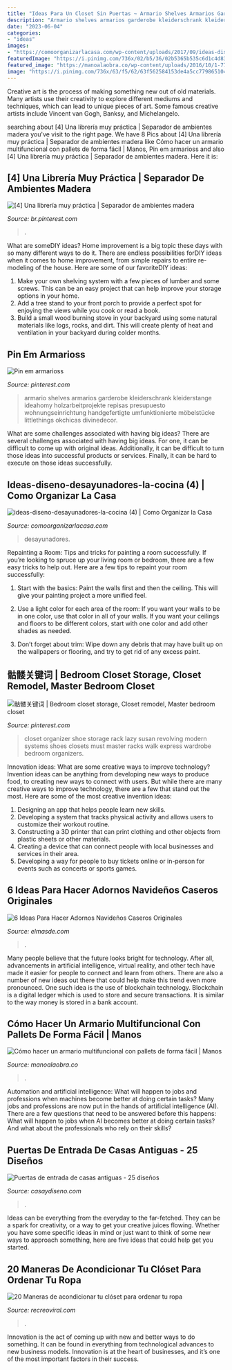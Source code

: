 ```yaml
---
title: "Ideas Para Un Closet Sin Puertas ~ Armario Shelves Armarios Garderobe Kleiderschrank Kleiderstange Ideahomy Holzarbeitprojekte Repisas Presupuesto Wohnungseinrichtung Handgefertigte Umfunktionierte Möbelstücke Littlethings Okchicas Divinedecor"
description: "Armario shelves armarios garderobe kleiderschrank kleiderstange ideahomy holzarbeitprojekte repisas presupuesto wohnungseinrichtung handgefertigte umfunktionierte möbelstücke littlethings okchicas divinedecor"
date: "2023-06-04"
categories:
- "ideas"
images:
- "https://comoorganizarlacasa.com/wp-content/uploads/2017/09/ideas-diseno-desayunadores-la-cocina-4.jpg"
featuredImage: "https://i.pinimg.com/736x/02/b5/36/02b5365b535c6d1c4d836ad5668b0567.jpg"
featured_image: "https://manoalaobra.co/wp-content/uploads/2016/10/1-77.jpg"
image: "https://i.pinimg.com/736x/63/f5/62/63f562584153de4a5cc7798651045a6a.jpg"
---
```



Creative art is the process of making something new out of old materials. Many artists use their creativity to explore different mediums and techniques, which can lead to unique pieces of art. Some famous creative artists include Vincent van Gogh, Banksy, and Michelangelo.

	

		
searching about [4] Una librería muy práctica | Separador de ambientes madera you've visit to the right page. We have 8 Pics about [4] Una librería muy práctica | Separador de ambientes madera like Cómo hacer un armario multifuncional con pallets de forma fácil | Manos, Pin em armarioss and also [4] Una librería muy práctica | Separador de ambientes madera. Here it is:
		
    
## [4] Una Librería Muy Práctica | Separador De Ambientes Madera

<img loading=lazy src="https://i.pinimg.com/736x/d9/d6/d9/d9d6d926b090d355d77e6a0a17c090e4.jpg" onerror="this.onerror=null;this.src='https://tse3.mm.bing.net/th?id=OIP.64T7_4_R96OWMVsfnITkigHaH5&amp;pid=15.1';" alt="[4] Una librería muy práctica | Separador de ambientes madera">

_Source: br.pinterest.com_

>. 

	

What are someDIY ideas?
Home improvement is a big topic these days with so many different ways to do it. There are endless possibilities forDIY ideas when it comes to home improvement, from simple repairs to entire re-modeling of the house. Here are some of our favoriteDIY ideas:
1. Make your own shelving system with a few pieces of lumber and some screws. This can be an easy project that can help improve your storage options in your home.
2. Add a tree stand to your front porch to provide a perfect spot for enjoying the views while you cook or read a book.
3. Build a small wood burning stove in your backyard using some natural materials like logs, rocks, and dirt. This will create plenty of heat and ventilation in your backyard during colder months. 

    
## Pin Em Armarioss

<img loading=lazy src="https://i.pinimg.com/736x/63/f5/62/63f562584153de4a5cc7798651045a6a.jpg" onerror="this.onerror=null;this.src='https://tse1.mm.bing.net/th?id=OIP.ZokXkSh0dVj6ssdRRtAfygHaNK&amp;pid=15.1';" alt="Pin em armarioss">

_Source: pinterest.com_

>armario shelves armarios garderobe kleiderschrank kleiderstange ideahomy holzarbeitprojekte repisas presupuesto wohnungseinrichtung handgefertigte umfunktionierte möbelstücke littlethings okchicas divinedecor. 

	

What are some challenges associated with having big ideas?
There are several challenges associated with having big ideas. For one, it can be difficult to come up with original ideas. Additionally, it can be difficult to turn those ideas into successful products or services. Finally, it can be hard to execute on those ideas successfully.

    
## Ideas-diseno-desayunadores-la-cocina (4) | Como Organizar La Casa

<img loading=lazy src="https://comoorganizarlacasa.com/wp-content/uploads/2017/09/ideas-diseno-desayunadores-la-cocina-4.jpg" onerror="this.onerror=null;this.src='https://tse4.mm.bing.net/th?id=OIP.SV0l0UhvFgkFgYjE5XzzrwHaJ4&amp;pid=15.1';" alt="ideas-diseno-desayunadores-la-cocina (4) | Como Organizar la Casa">

_Source: comoorganizarlacasa.com_

>desayunadores. 

	

Repainting a Room: Tips and tricks for painting a room successfully.
If you’re looking to spruce up your living room or bedroom, there are a few easy tricks to help out. Here are a few tips to repaint your room successfully:
1) Start with the basics: Paint the walls first and then the ceiling. This will give your painting project a more unified feel.

2) Use a light color for each area of the room: If you want your walls to be in one color, use that color in all of your walls. If you want your ceilings and floors to be different colors, start with one color and add other shades as needed.

3) Don’t forget about trim: Wipe down any debris that may have built up on the wallpapers or flooring, and try to get rid of any excess paint.

    
## 骷髅关键词 | Bedroom Closet Storage, Closet Remodel, Master Bedroom Closet

<img loading=lazy src="https://i.pinimg.com/736x/02/b5/36/02b5365b535c6d1c4d836ad5668b0567.jpg" onerror="this.onerror=null;this.src='https://tse3.mm.bing.net/th?id=OIP.DQgKCxLdUatAdmNY0HD0uAHaJ3&amp;pid=15.1';" alt="骷髅关键词 | Bedroom closet storage, Closet remodel, Master bedroom closet">

_Source: pinterest.com_

>closet organizer shoe storage rack lazy susan revolving modern systems shoes closets must master racks walk express wardrobe bedroom organizers. 

	

Innovation ideas: What are some creative ways to improve technology?
Invention ideas can be anything from developing new ways to produce food, to creating new ways to connect with users. But while there are many creative ways to improve technology, there are a few that stand out the most. Here are some of the most creative invention ideas:
1. Designing an app that helps people learn new skills.
2. Developing a system that tracks physical activity and allows users to customize their workout routine.
3. Constructing a 3D printer that can print clothing and other objects from plastic sheets or other materials.
4. Creating a device that can connect people with local businesses and services in their area.
5. Developing a way for people to buy tickets online or in-person for events such as concerts or sports games.

    
## 6 Ideas Para Hacer Adornos Navideños Caseros Originales

<img loading=lazy src="http://elmasde.com/wp-content/uploads/2015/10/6-Ideas-Para-Hacer-Adornos-Navideños-Caseros-Originales4.jpg" onerror="this.onerror=null;this.src='https://tse1.mm.bing.net/th?id=OIP.gTP0TzmBZculrmzm1gvH5AHaE7&amp;pid=15.1';" alt="6 Ideas Para Hacer Adornos Navideños Caseros Originales">

_Source: elmasde.com_

>. 

	

Many people believe that the future looks bright for technology. After all, advancements in artificial intelligence, virtual reality, and other tech have made it easier for people to connect and learn from others. There are also a number of new ideas out there that could help make this trend even more pronounced. One such idea is the use of blockchain technology. Blockchain is a digital ledger which is used to store and secure transactions. It is similar to the way money is stored in a bank account.

    
## Cómo Hacer Un Armario Multifuncional Con Pallets De Forma Fácil | Manos

<img loading=lazy src="https://manoalaobra.co/wp-content/uploads/2016/10/1-77.jpg" onerror="this.onerror=null;this.src='https://tse2.mm.bing.net/th?id=OIP.uGsJkmVbXDoGTCJpt8aInwHaLI&amp;pid=15.1';" alt="Cómo hacer un armario multifuncional con pallets de forma fácil | Manos">

_Source: manoalaobra.co_

>. 

	

Automation and artificial intelligence: What will happen to jobs and professions when machines become better at doing certain tasks?
Many jobs and professions are now put in the hands of artificial intelligence (AI). There are a few questions that need to be answered before this happens: What will happen to jobs when AI becomes better at doing certain tasks? And what about the professionals who rely on their skills?

    
## Puertas De Entrada De Casas Antiguas - 25 Diseños

<img loading=lazy src="https://casaydiseno.com/wp-content/uploads/2015/08/puerta-madera-celeste-antigua.jpg" onerror="this.onerror=null;this.src='https://tse1.mm.bing.net/th?id=OIP.jYs-XhJ7HfnTet3M67eYnwHaLL&amp;pid=15.1';" alt="Puertas de entrada de casas antiguas - 25 diseños">

_Source: casaydiseno.com_

>. 

	

Ideas can be everything from the everyday to the far-fetched. They can be a spark for creativity, or a way to get your creative juices flowing. Whether you have some specific ideas in mind or just want to think of some new ways to approach something, here are five ideas that could help get you started.

    
## 20 Maneras De Acondicionar Tu Clóset Para Ordenar Tu Ropa

<img loading=lazy src="https://www.recreoviral.com/wp-content/uploads/2018/03/clósets-10.jpg" onerror="this.onerror=null;this.src='https://tse4.mm.bing.net/th?id=OIP.rLnI1jtyw5-srIOZCWcJMQHaLH&amp;pid=15.1';" alt="20 Maneras de acondicionar tu clóset para ordenar tu ropa">

_Source: recreoviral.com_

>. 

	

Innovation is the act of coming up with new and better ways to do something. It can be found in everything from technological advances to new business models. Innovation is at the heart of businesses, and it’s one of the most important factors in their success.

